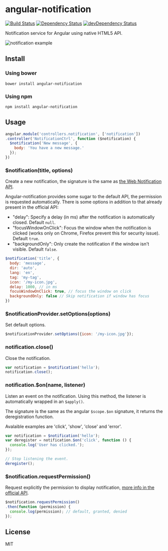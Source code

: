 # angular-notification

[![Build Status](https://travis-ci.org/neoziro/angular-notification.svg?branch=master)](https://travis-ci.org/neoziro/angular-notification)
[![Dependency Status](https://david-dm.org/neoziro/angular-notification.svg?theme=shields.io)](https://david-dm.org/neoziro/angular-notification)
[![devDependency Status](https://david-dm.org/neoziro/angular-notification/dev-status.svg?theme=shields.io)](https://david-dm.org/neoziro/angular-notification#info=devDependencies)

Notification service for Angular using native HTML5 API.

![notification example](https://f.cloud.github.com/assets/266302/2423762/a38113ac-ab9e-11e3-8e8a-2e4fe299e9f5.png)

## Install

### Using bower

```
bower install angular-notification
```

### Using npm

```
npm install angular-notification
```

## Usage

```js
angular.module('controllers.notification', ['notification'])
.controller('NotificationCtrl', function ($notification) {
  $notification('New message', {
    body: 'You have a new message.'
  });
})
```

### $notification(title, options)

Create a new notification, the signature is the same as [the Web Notification API](https://developer.mozilla.org/en/docs/Web/API/notification).

Angular-notification provides some sugar to the default API, the permission is requested automatically. There is some options in addition to that already present in the official API:

- "delay": Specify a delay (in ms) after the notification is automatically closed. Default `null`.
- "focusWindowOnClick": Focus the window when the notification is clicked (works only on Chrome, Firefox prevent this for security issue). Default `true`.
- "backgroundOnly": Only create the notification if the window isn't visible. Default `false`.

```js
$notification('title', {
  body: 'message',
  dir: 'auto',
  lang: 'en',
  tag: 'my-tag',
  icon: '/my-icon.jpg',
  delay: 1000, // in ms
  focusWindowOnClick: true, // focus the window on click
  backgroundOnly: false // Skip notification if window has focus
})
```

### $notificationProvider.setOptions(options)

Set default options.

```js
$notificationProvider.setOptions({icon: '/my-icon.jpg'});
```

### notification.close()

Close the notification.

```js
var notification = $notification('hello');
notification.close();
```

### notification.$on(name, listener)

Listen an event on the notification. Using this method, the listener is automatically wrapped in an `$apply()`.

The signature is the same as the angular `$scope.$on` signature, it returns the deregistration function.

Avalaible examples are 'click', 'show', 'close' and 'error'.

```js
var notification = $notification('hello');
var deregister = notification.$on('click', function () {
  console.log('User has clicked.');
});

// Stop listening the event.
deregister();
```

### $notification.requestPermission()

Request explicitly the permission to display notification, [more info in the official API](https://developer.mozilla.org/en-US/docs/Web/API/Notification.requestPermission).

```js
$notification.requestPermission()
.then(function (permission) {
  console.log(permission); // default, granted, denied
});
```

## License

MIT
